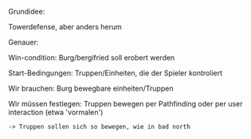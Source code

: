 Grundidee:

Towerdefense, aber anders herum


Genauer:

Win-condition:
	Burg/bergifried soll erobert werden

Start-Bedingungen:
	Truppen/Einheiten, die der Spieler kontroliert
	
Wir brauchen:
	Burg
	bewegbare einheiten/Truppen

Wir müssen festlegen:
	Truppen bewegen per Pathfinding oder per user interaction (etwa 'vormalen')

	-> Truppen sollen sich so bewegen, wie in bad north
